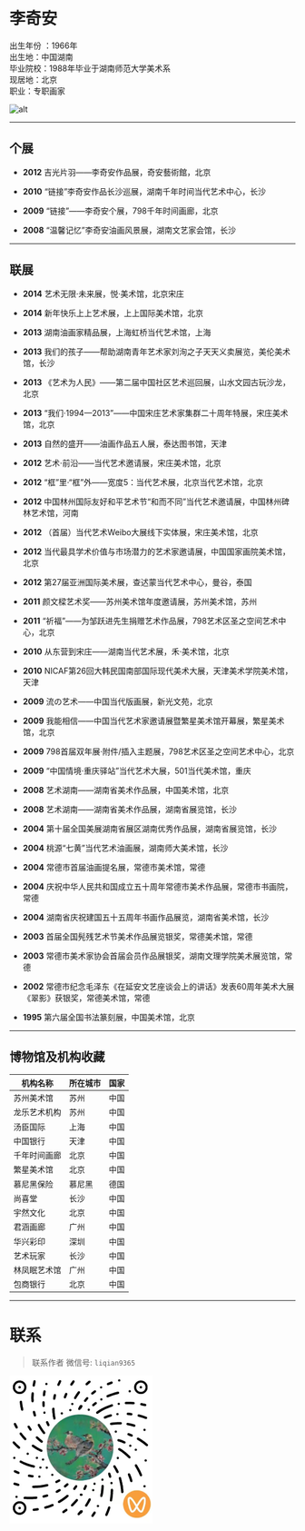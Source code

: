 # 李奇安

出生年份 ：1966年  
出生地：中国湖南  
毕业院校：1988年毕业于湖南师范大学美术系  
现居地：北京  
职业：专职画家

![alt](https://cdn.jsdelivr.net/gh/Noah-Li2012/LiQiAnStudio1@main/box.jpg)


---



## 个展  

- **2012** 吉光片羽——李奇安作品展，奇安藝術館，北京  


- **2010** “链接”李奇安作品长沙巡展，湖南千年时间当代艺术中心，长沙 

 
- **2009** “链接”——李奇安个展，798千年时间画廊，北京  


- **2008** “温馨记忆”李奇安油画风景展，湖南文艺家会馆，长沙  

---

## 联展  

- **2014** 艺术无限·未来展，悦·美术馆，北京宋庄


- **2014** 新年快乐上上艺术展，上上国际美术馆，北京  


- **2013** 湖南油画家精品展，上海虹桥当代艺术馆，上海  


- **2013** 我们的孩子——帮助湖南青年艺术家刘洵之子天天义卖展览，美伦美术馆，长沙  


- **2013** 《艺术为人民》——第二届中国社区艺术巡回展，山水文园古玩沙龙，北京  


- **2013** “我们·1994—2013”——中国宋庄艺术家集群二十周年特展，宋庄美术馆，北京  


- **2013** 自然的盛开——油画作品五人展，泰达图书馆，天津  


- **2012** 艺术·前沿——当代艺术邀请展，宋庄美术馆，北京  


- **2012** “框”里·“框”外——宽度5：当代艺术展，北京当代艺术馆，北京  


- **2012** 中国林州国际友好和平艺术节“和而不同”当代艺术邀请展，中国林州碑林艺术馆，河南  


- **2012** （首届）当代艺术Weibo大展线下实体展，宋庄美术馆，北京  


- **2012** 当代最具学术价值与市场潜力的艺术家邀请展，中国国家画院美术馆，北京  


- **2012** 第27届亚洲国际美术展，查迖蒙当代艺术中心，曼谷，泰国  


- **2011** 颜文樑艺术奖——苏州美术馆年度邀请展，苏州美术馆，苏州  


- **2011** “祈福”——为邹跃进先生捐赠艺术作品展，798艺术区圣之空间艺术中心，北京  


- **2010** 从东营到宋庄——湖南当代艺术展，禾·美术馆，北京  


- **2010** NICAF第26回大韩民国南部国际现代美术大展，天津美术学院美术馆，天津

  
- **2009** 流の艺术——中国当代版画展，新光文苑，北京  


- **2009** 我能相信——中国当代艺术家邀请展暨繁星美术馆开幕展，繁星美术馆，北京  


- **2009** 798首届双年展·附件/插入主题展，798艺术区圣之空间艺术中心，北京  


- **2009** “中国情境·重庆驿站”当代艺术大展，501当代美术馆，重庆  


- **2008** 艺术湖南——湖南省美术作品展，中国美术馆，北京  


- **2008** 艺术湖南——湖南省美术作品展，湖南省展览馆，长沙  


- **2004** 第十届全国美展湖南省展区湖南优秀作品展，湖南省展览馆，长沙  


- **2004** 桃源“七黄”当代艺术油画展，湖南师大美术馆，长沙  


- **2004** 常德市首届油画提名展，常德市美术馆，常德  


- **2004** 庆祝中华人民共和国成立五十周年常德市美术作品展，常德市书画院，常德  


- **2004** 湖南省庆祝建国五十五周年书画作品展览，湖南省美术馆，长沙  


- **2003** 首届全国髡残艺术节美术作品展览银奖，常德美术馆，常德  


- **2003** 常德市美术家协会首届会员作品展银奖，湖南文理学院美术展览馆，常德  


- **2002** 常德市纪念毛泽东《在延安文艺座谈会上的讲话》发表60周年美术大展《翠影》获银奖，常德美术馆，常德  


- **1995** 第六届全国书法篆刻展，中国美术馆，北京  

---

## 博物馆及机构收藏

| 机构名称 | 所在城市 | 国家 |
|-----------|------------|-----|
| 苏州美术馆 | 苏州 | 中国 |
| 龙乐艺术机构 | 苏州 | 中国 |
| 汤臣国际 | 上海 | 中国 |
| 中国银行 | 天津 | 中国 |
| 千年时间画廊 | 北京 | 中国 |
| 繁星美术馆 | 北京 | 中国 |
| 慕尼黑保险 | 慕尼黑 | 德国 |
| 尚喜堂 | 长沙 | 中国 |
| 宇然文化 | 北京 | 中国 |
| 君涵画廊 | 广州 | 中国 |
| 华兴彩印 | 深圳 | 中国 |
| 艺术玩家 | 长沙 | 中国 |
| 林凤眠艺术馆 | 广州 | 中国 |
| 包商银行 | 北京 | 中国 |


---
# 联系
> 联系作者
> 微信号: `liqian9365`

![channelqrcode](channelsqr.png)
